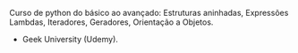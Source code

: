Curso de python do básico ao avançado: Estruturas aninhadas, Expressões Lambdas, Iteradores, Geradores, Orientação a Objetos.
  - Geek University (Udemy).
